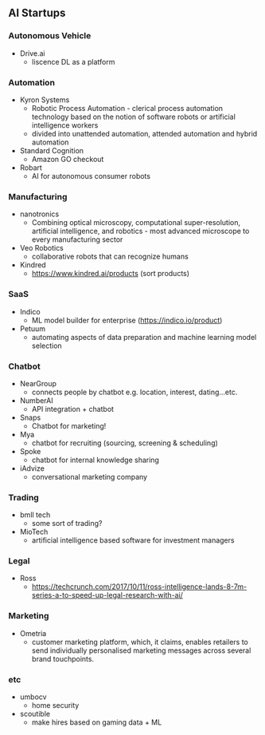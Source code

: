 ## AI Startups

### Autonomous Vehicle
* Drive.ai 
	* liscence DL as a platform

### Automation
* Kyron Systems 
	* Robotic Process Automation - clerical process automation technology based on the notion of software robots or artificial intelligence workers
	* divided into unattended automation, attended automation and hybrid automation
* Standard Cognition
	* Amazon GO checkout
* Robart
	* AI for autonomous consumer robots



### Manufacturing
* nanotronics
	* Combining optical microscopy, computational super-resolution, artificial intelligence, and robotics - most advanced microscope to every manufacturing sector
* Veo Robotics
	* collaborative robots that can recognize humans
* Kindred
	* https://www.kindred.ai/products (sort products)


### SaaS
* Indico
	* ML model builder for enterprise (https://indico.io/product)
* Petuum
	* automating aspects of data preparation and machine learning model selection


### Chatbot
* NearGroup
	* connects people by chatbot e.g. location, interest, dating...etc.
* NumberAI
	* API integration + chatbot
* Snaps
	* Chatbot for marketing! 
* Mya
	* chatbot for recruiting (sourcing, screening & scheduling)
* Spoke
	* chatbot for internal knowledge sharing
* iAdvize
	* conversational marketing company

### Trading
* bmll tech
	* some sort of trading?
* MioTech
	* artificial intelligence based software for investment managers

### Legal
* Ross
	* https://techcrunch.com/2017/10/11/ross-intelligence-lands-8-7m-series-a-to-speed-up-legal-research-with-ai/


### Marketing
* Ometria
	* customer marketing platform, which, it claims, enables retailers to send individually personalised marketing messages across several brand touchpoints.

### etc
* umbocv
	* home security
* scoutible
	* make hires based on gaming data + ML

